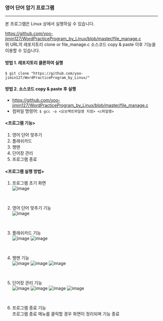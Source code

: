 ### 영어 단어 암기 프로그램
------

본 프로그램은 Linux 상에서 실행하실 수 있습니다. <br>

https://github.com/yoo-jimin127/WordPracticeProgram_by_Linux/blob/master/file_manage.c <br>
위 URL의 레포지토리 clone or file_manage.c 소스코드 copy & paste 이후 기능을 이용할 수 있습니다. <br>

#### 방법 1. 레포지토리 클론하여 실행 <br>
``` $ git clone "https://github.com/yoo-jimin127/WordPracticeProgram_by_Linux/" ``` <br>

#### 방법 2. 소스코드 copy & paste 후 실행 <br>
  - https://github.com/yoo-jimin127/WordPracticeProgram_by_Linux/blob/master/file_manage.c <br>
  - 컴파일 명령어: ``` $ gcc -o <오브젝트파일명 지정> <c파일명> ``` <br>
#### <프로그램 기능>
  1. 영어 단어 맞추기
  2. 플래쉬카드
  3. 행맨
  4. 단어장 관리
  5. 프로그램 종료


#### <프로그램 실행 방법>
1. 프로그램 초기 화면 <br>
![image](https://user-images.githubusercontent.com/66112716/147571762-e69511a2-caab-42c0-8a35-a6d2f82e9bda.png)
<br>

2. 영어 단어 맞추기 기능 <br>
![image](https://user-images.githubusercontent.com/66112716/147571893-e6aff5fd-265f-4dc8-a6ad-49dcec17729c.png)
<br>

3. 플래쉬카드 기능 <br>
![image](https://user-images.githubusercontent.com/66112716/147571925-f6383bb5-d810-461c-97de-82d2223ee855.png)
![image](https://user-images.githubusercontent.com/66112716/147571984-6447cf40-3ff2-449d-b9f8-b4886740a659.png)
<br>

4. 행맨 기능 <br>
![image](https://user-images.githubusercontent.com/66112716/147572109-34dfdbd0-a838-4a50-ae9b-7611610a42a1.png)
![image](https://user-images.githubusercontent.com/66112716/147572129-519af8f4-c3e8-4958-bd14-f35b0dcc470c.png)
![image](https://user-images.githubusercontent.com/66112716/147572145-b35889ae-8dee-4a4b-8b18-6bf5028d4d4f.png)
<br>

5. 단어장 관리 기능 <br>
![image](https://user-images.githubusercontent.com/66112716/147572171-9ccb65a5-28e1-42c8-8a17-c8199487f987.png)
![image](https://user-images.githubusercontent.com/66112716/147572185-13d40986-f228-418c-bb2a-36333c219414.png)
![image](https://user-images.githubusercontent.com/66112716/147572201-e804ad29-80ef-43c1-a9a8-b809d416ee74.png)
![image](https://user-images.githubusercontent.com/66112716/147572227-b8b59d70-36ae-4b69-bec8-fe0572dd18cb.png)
<br>

6. 프로그램 종료 기능 <br>
  프로그램 종료 메뉴를 클릭할 경우 화면이 정리되며 기능 종료
<br>
